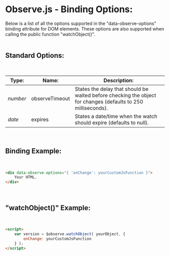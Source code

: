 # Observe.js - Binding Options:

Below is a list of all the options supported in the "data-observe-options" binding attribute for DOM elements.  These options are also supported when calling the public function "watchObject()".
<br>
<br>


## Standard Options:
<br/>

| Type: | Name: | Description: |
| --- | --- | --- |
| *number* | observeTimeout | States the delay that should be waited before checking the object for changes (defaults to 250 milliseconds). |
| *date* | expires | States a date/time when the watch should expire (defaults to null). |
<br/>


## Binding Example:
<br/>

```markdown
<div data-observe-options="{ 'onChange': yourCustomJsFunction }">
    Your HTML.
</div>
```

<br/>


## "watchObject()" Example:
<br/>

```markdown
<script> 
    var version = $observe.watchObject( yourObject, {
        onChange: yourCustomJsFunction
    } );
</script>
```